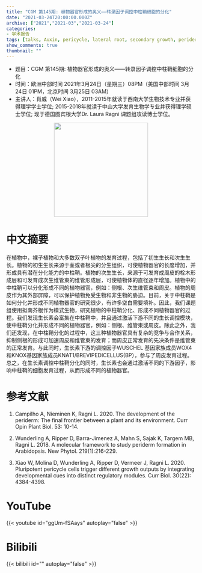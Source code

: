 ```yaml
---
title: "CGM 第145期: 植物器官形成的奥义——转录因子调控中柱鞘细胞的分化"
date: "2021-03-24T20:00:00.000Z"
archive: ["2021","2021-03","2021-03-24"]
categories:
- 学术报告
tags: [talks, Auxin, pericycle, lateral root, secondary growth, periderm]
show_comments: true
thumbnail: ""
---
```


- 题目：CGM 第145期: 植物器官形成的奥义——转录因子调控中柱鞘细胞的分化
- 时间：欧洲中部时间 2021年3月24日（星期三）08PM（美国中部时间 3月24日 01PM，北京时间 3月25日 03AM）
- 主讲人：肖威（Wei Xiao），2011-2015年就读于西南大学生物技术专业并获得理学学士学位; 2015-2018年就读于中山大学发育生物学专业并获得理学硕士学位; 现于德国图宾根大学Dr. Laura Ragni 课题组攻读博士学位。

<div align="center">
<img src="https://i.ibb.co/C8NkntZ/1.png" height=250>
</div>

# 中文摘要

在植物中，裸子植物和大多数双子叶植物的发育过程，包括了初生生长和次生生长。植物的初生生长来源于茎或者根尖的分生组织，可使植物器官的长度增加，并形成具有潜在分化能力的中柱鞘。植物的次生生长，来源于可发育成周皮的栓木形成层和可发育成次生维管束的维管形成层，可使植物体的直径逐年增加。植物中的中柱鞘可以分化形成不同的植物器官，例如：侧根、次生维管束和周皮。植物的周皮作为其外部屏障，可以保护植物免受生物和非生物的胁迫。目前，关于中柱鞘是如何分化并形成不同植物器官的研究很少，有许多空白需要填补。因此，我们课题组使用拟南芥根作为模式生物，研究植物的中柱鞘分化、形成不同植物器官的过程。我们发现生长素会富集在中柱鞘中，并且通过激活下游不同的生长调控模块，使中柱鞘分化并形成不同的植物器官，例如：侧根、维管束或周皮。除此之外，我们还发现，在中柱鞘分化的过程中，这三种植物器官具有复杂的竞争与合作关系，抑制侧根的形成可加速周皮和维管束的发育；而周皮正常发育的先决条件是维管束的正常发育。与此同时，生长素下游的调控因子WUSCHEL 基因家族成员WOX4和KNOX基因家族成员KNAT1/BREVIPEDICELLUS(BP），参与了周皮发育过程。总之，在生长素调控中柱鞘分化的同时，生长素也会通过激活不同的下游因子，影响中柱鞘的细胞发育过程，从而形成不同的植物器官。

# 参考文献

1. Campilho A, Nieminen K, Ragni L. 2020. The development of the periderm: The final frontier between a plant and its environment. Curr Opin Plant Biol. 53: 10-14.

2. Wunderling A, Ripper D, Barra-Jimenez A, Mahn S, Sajak K, Targem MB, Ragni L. 2018. A molecular framework to study periderm formation in Arabidopsis. New Phytol. 219(1):216-229.

3. Xiao W, Molina D, Wunderling A, Ripper D, Vermeer J, Ragni L. 2020. Pluripotent pericycle cells trigger different growth outputs by integrating developmental cues into distinct regulatory modules. Curr Biol. 30(22): 4384-4398.

# YouTube

{{< youtube id="ggUm-fSAays" autoplay="false" >}}

# Bilibili

{{< bilibili id="" autoplay="false" >}}

